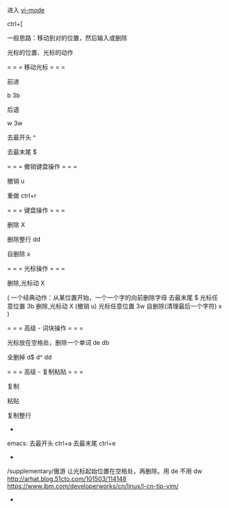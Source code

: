 
进入 [vi-mode](https://github.com/robbyrussell/oh-my-zsh/tree/master/plugins/vi-mode)

ctrl+[

一般思路：移动到对的位置，然后输入或删除

光标的位置、光标的动作

= = = 移动光标 = = =

前进

b
3b

后退

w
3w

去最开头
^

去最末尾
$

= = = 撤销键盘操作 = = =

撤销
u

重做
ctrl+r

= = = 键盘操作 = = =

删除
X

删除整行
dd

自删除
x

= = = 光标操作 = = =

删除,光标动
X

(
一个经典动作：从某位置开始，一个一个字的向前删除字母
去最末尾        $
光标任意位置    3b
删除,光标动     X
(撤销 u)
光标任意位置    3w
自删除(清理最后一个字符) x
)

= = = 高级 - 词块操作 = = =

光标放在空格处，删除一个单词
de
db

全删掉
d$
d^
dd

= = = 高级 - 复制粘贴 = = =

复制

粘贴

复制整行


-

emacs:
去最开头 ctrl+a
去最末尾 ctrl+e

-

/supplementary/傲游
让光标起始位置在空格处，再删除。用 de 不用 dw 
http://arhat.blog.51cto.com/101503/114148
https://www.ibm.com/developerworks/cn/linux/l-cn-tip-vim/

-

